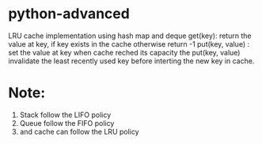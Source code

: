 # python-advanced
LRU cache implementation using hash map and deque
get(key): return the value at key, if key exists in the cache otherwise return -1
put(key, value) : set the value at key
when cache reched its capacity the put(key, value) invalidate the least recently used key before interting the new key in cache.
# Note:
1. Stack follow the LIFO policy
2. Queue follow the FIFO policy
3. and cache can follow the LRU policy
